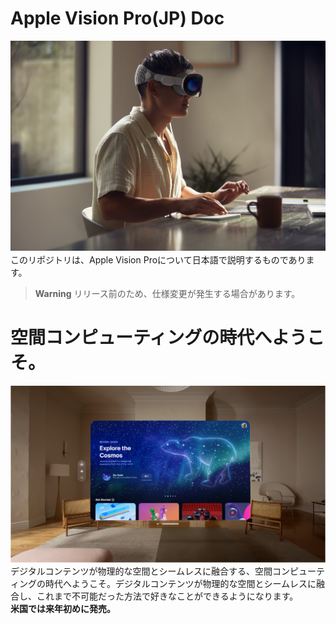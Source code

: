 

# Apple Vision Pro(JP) Doc
![img](/img/Apple-WWCD23-Vision-Pro-lifestyle-working-230605.jpg)　　
このリポジトリは、Apple Vision Proについて日本語で説明するものであります。

> **Warning**
> リリース前のため、仕様変更が発生する場合があります。

# 空間コンピューティングの時代へようこそ。
![img](/img/Apple-WWCD23-Vision-Pro-VisionOS-230605.jpg)
デジタルコンテンツが物理的な空間とシームレスに融合する、空間コンピューティングの時代へようこそ。デジタルコンテンツが物理的な空間とシームレスに融合し、これまで不可能だった方法で好きなことができるようになります。  
**米国では来年初めに発売。**